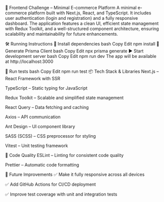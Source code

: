 🛒 Frontend Challenge – Minimal E-commerce Platform
A minimal e-commerce platform built with Next.js, React, and TypeScript. It includes user authentication (login and registration) and a fully responsive dashboard. The application features a clean UI, efficient state management with Redux Toolkit, and a well-structured component architecture, ensuring scalability and maintainability for future enhancements.

🛠 Running Instructions
🔧 Install dependencies
bash
Copy
Edit
npm install
🔁 Generate Prisma Client
bash
Copy
Edit
npx prisma generate
▶️ Start development server
bash
Copy
Edit
npm run dev
The app will be available at http://localhost:3000

🧪 Run tests
bash
Copy
Edit
npm run test
📦 Tech Stack & Libraries
Next.js – React Framework with SSR

TypeScript – Static typing for JavaScript

Redux Toolkit – Scalable and simplified state management

React Query – Data fetching and caching

Axios – API communication

Ant Design – UI component library

SASS (SCSS) – CSS preprocessor for styling

Vitest – Unit testing framework

🎨 Code Quality
ESLint – Linting for consistent code quality

Prettier – Automatic code formatting

🚀 Future Improvements
✅ Make it fully responsive across all devices

✅ Add GitHub Actions for CI/CD deployment

✅ Improve test coverage with unit and integration tests
